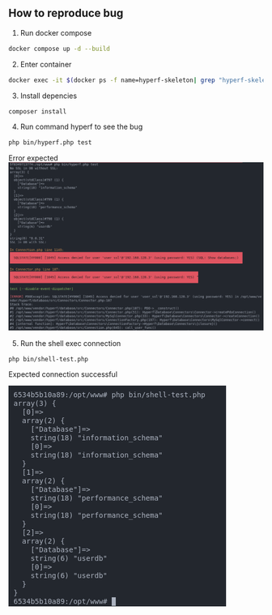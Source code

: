 ## How to reproduce bug
1. Run docker compose
```sh
docker compose up -d --build
```
2. Enter container
```sh
docker exec -it $(docker ps -f name=hyperf-skeleton| grep "hyperf-skeleton" | awk '{ print $1 }') bash
```
3. Install depencies
```sh
composer install
```
4. Run command hyperf to see the bug
```sh
php bin/hyperf.php test
```
Error expected
![hyperf connection error](./.github/hyperf-conn.png)

5. Run the shell exec connection
```sh
php bin/shell-test.php
```
Expected connection successful

![hyperf connection error](./.github/shell-exec.png)
